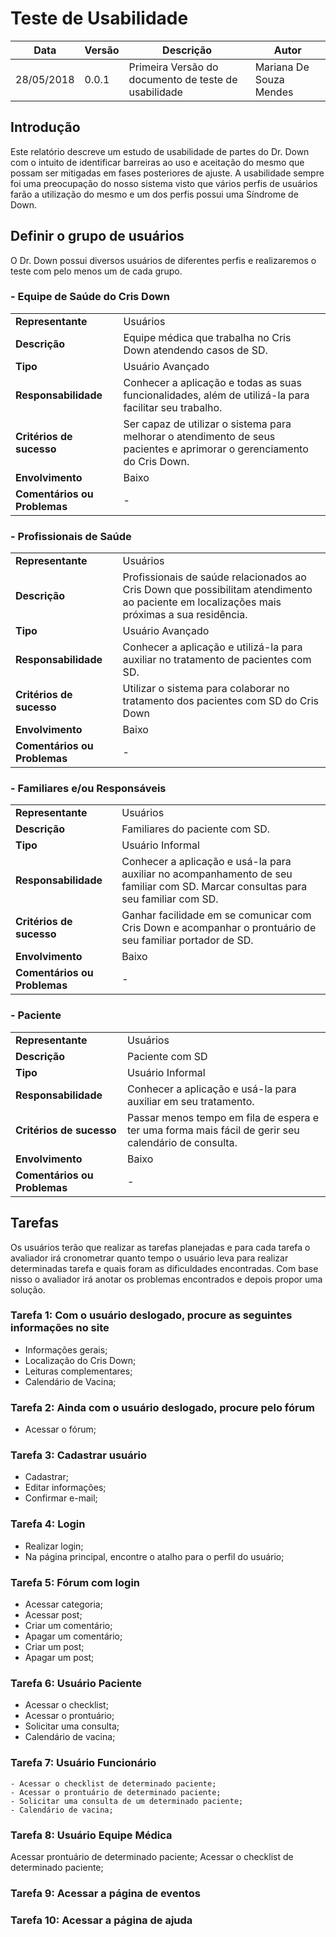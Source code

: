 # Teste de Usabilidade

| Data | Versão | Descrição | Autor |
|----|------|---------|-----|
|28/05/2018|0.0.1|Primeira Versão do documento de teste de usabilidade|Mariana De Souza Mendes|


## Introdução

Este relatório descreve um estudo de usabilidade de partes do Dr. Down com o intuito de identificar barreiras ao uso e aceitação do mesmo que possam ser mitigadas em fases posteriores de ajuste. 
A usabilidade sempre foi uma preocupação do nosso sistema visto que vários perfis de usuários farão a utilização do mesmo e um dos perfis possui uma Síndrome de Down.

## Definir o grupo de usuários

O Dr. Down possui diversos usuários de diferentes perfis e realizaremos o teste com pelo menos um de cada grupo.

### - Equipe de Saúde do Cris Down

|               |           |
|---------------|----------|
| **Representante** | Usuários |
| **Descrição** | Equipe médica que trabalha no Cris Down atendendo casos de SD. |
| **Tipo** | Usuário Avançado |
| **Responsabilidade** | Conhecer a aplicação e todas as suas funcionalidades, além de utilizá-la para facilitar seu trabalho. |
| **Critérios de sucesso** | Ser capaz de utilizar o sistema para melhorar o atendimento de seus pacientes e aprimorar o gerenciamento do Cris Down. |
| **Envolvimento** | Baixo |
| **Comentários ou Problemas** | - |

### - Profissionais de Saúde

|               |                     |
|---------------|---------------------|
| **Representante** | Usuários |
| **Descrição** |Profissionais de saúde relacionados ao Cris Down que possibilitam atendimento ao paciente em localizações mais próximas a sua residência. |
| **Tipo** | Usuário Avançado |
| **Responsabilidade** | Conhecer a aplicação e utilizá-la para auxiliar no tratamento de pacientes com SD. |
| **Critérios de sucesso** | Utilizar o sistema para colaborar no tratamento dos pacientes com SD do Cris Down |
| **Envolvimento** | Baixo |
| **Comentários ou Problemas** | - |

### - Familiares e/ou Responsáveis

|                  |                     |
|------------------|---------------------|
| **Representante** | Usuários|
| **Descrição** | Familiares do paciente com SD. |
| **Tipo** | Usuário Informal |
| **Responsabilidade** | Conhecer a aplicação e usá-la para auxiliar no acompanhamento de seu familiar com SD. Marcar consultas para seu familiar com SD. |
| **Critérios de sucesso** | Ganhar facilidade em se comunicar com Cris Down e acompanhar o prontuário de seu familiar portador de SD. |
| **Envolvimento** | Baixo |
| **Comentários ou Problemas** | - |

### - Paciente

|                  |               |
|------------------|---------------|
| **Representante** | Usuários |
| **Descrição** | Paciente com SD|
| **Tipo** | Usuário Informal |
| **Responsabilidade** | Conhecer a aplicação e usá-la para auxiliar em seu tratamento. |
| **Critérios de sucesso** | Passar menos tempo em fila de espera e ter uma forma mais fácil de gerir seu calendário de consulta. |
| **Envolvimento** | Baixo |
| **Comentários ou Problemas** | - |


## Tarefas

Os usuários terão que realizar as tarefas planejadas e para cada tarefa o avaliador irá cronometrar quanto tempo o usuário leva para realizar determinadas tarefa e quais foram as dificuldades encontradas.
Com base nisso o avaliador irá anotar os problemas encontrados e depois propor uma solução.

### Tarefa 1: Com o usuário deslogado, procure as seguintes informações no site
- Informações gerais;
 - Localização do Cris Down;
 - Leituras complementares;
 - Calendário de Vacina;

### Tarefa 2: Ainda com o usuário deslogado, procure pelo fórum
- Acessar o fórum;

### Tarefa 3: Cadastrar usuário
- Cadastrar;
- Editar informações;
- Confirmar e-mail;

### Tarefa 4: Login
- Realizar login;
- Na página principal, encontre o atalho para o perfil do usuário;

### Tarefa 5: Fórum com login
- Acessar categoria;
- Acessar post;
- Criar um comentário;
- Apagar um comentário;
- Criar um post;
- Apagar um post;

### Tarefa 6: Usuário Paciente
- Acessar o checklist;
- Acessar o prontuário;
- Solicitar uma consulta;
- Calendário de vacina;

### Tarefa 7: Usuário Funcionário
	- Acessar o checklist de determinado paciente;
	- Acessar o prontuário de determinado paciente;
	- Solicitar uma consulta de um determinado paciente;
	- Calendário de vacina;

### Tarefa 8: Usuário Equipe Médica
Acessar prontuário de determinado paciente;
Acessar o checklist de determinado paciente;

### Tarefa 9: Acessar a página de eventos

### Tarefa 10: Acessar a página de ajuda

	
